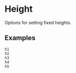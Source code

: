 # Height

Options for setting fixed heights.

## Examples

<div class="pa3 ba b--gray-300">
    <div class="row">
        <div class="col w-1/5">
            <div>
                <div class="h1 bg-gray"></div>
                <code class="mt1 clipboard">h1</code>
            </div>
        </div>
        <div class="col w-1/5">
            <div>
                <div class="h2 bg-gray"></div>
                <code class="mt1 clipboard">h2</code>
            </div>
        </div>
        <div class="col w-1/5">
            <div>
                <div class="h3 bg-gray"></div>
                <code class="mt1 clipboard">h3</code>
            </div>
        </div>
        <div class="col w-1/5">
            <div>
                <div class="h4 bg-gray"></div>
                <code class="mt1 clipboard">h4</code>
            </div>
        </div>
        <div class="col w-1/5">
            <div>
                <div class="h5 bg-gray"></div>
                <code class="mt1 clipboard">h5</code>
            </div>
        </div>
    </div>
</div>
